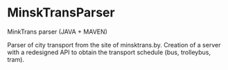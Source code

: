 # MinskTransParser
MinkTrans parser (JAVA + MAVEN)

Parser of city transport from the site of minsktrans.by.
Creation of a server with a redesigned API to obtain the transport schedule (bus, trolleybus, tram).
